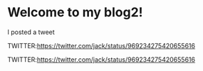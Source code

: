 # Welcome to my blog2!

I posted a tweet

TWITTER:https://twitter.com/jack/status/969234275420655616

TWITTER:https://twitter.com/jack/status/969234275420655616

